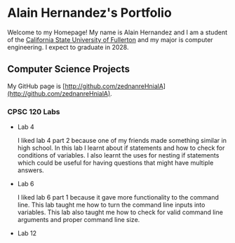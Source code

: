 # Alain Hernandez's Portfolio
Welcome to my Homepage! My name is Alain Hernandez and I am a student of the 
[California State University of Fullerton](http://www.fullerton.edu/) and my 
major is computer engineering. I expect to graduate in 2028.

## Computer Science Projects

My GitHub page is [http://github.com/zednanreHnialA](http://github.com/zednanreHnialA).

### CPSC 120 Labs

* Lab 4

    I liked lab 4 part 2 because one of my friends made something similar in high school. 
    In this lab I learnt about if statements and how to check for conditions of variables. 
    I also learnt the uses for nesting if statements which could be useful for having 
    questions that might have multiple answers. 

* Lab 6

    I liked lab 6 part 1 because it gave more functionality to the command line. This lab 
    taught me how to turn the command line inputs into variables. This lab also taught me 
    how to check for valid command line arguments and proper command line size.

* Lab 12
